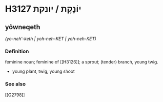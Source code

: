 # H3127 יוֹנֶקֶת / יונקת

## yôwneqeth

_(yo-neh'-keth | yoh-neh-KET | yoh-neh-KET)_

### Definition

feminine noun; feminine of [[H3126]]; a sprout; (tender) branch, young twig.

- young plant, twig, young shoot
### See also

[[G2798]]

